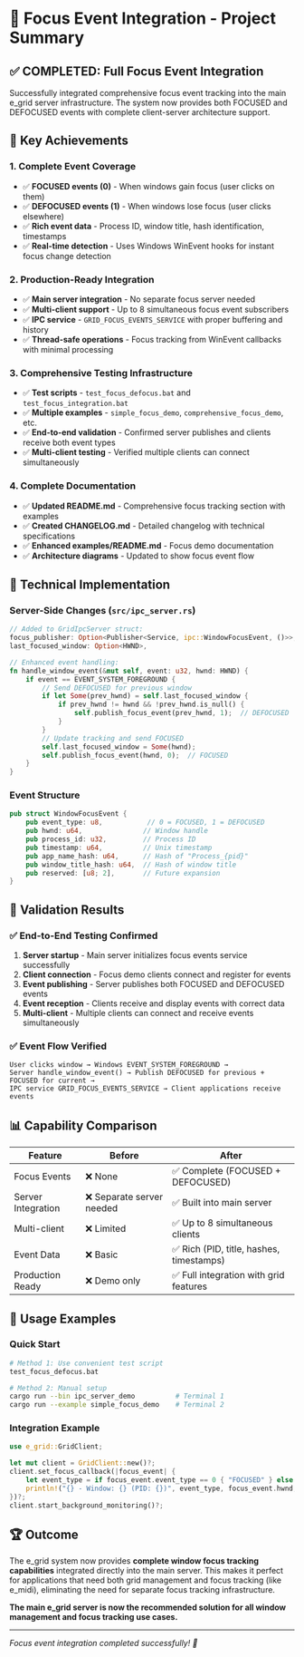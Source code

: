 # 🎯 Focus Event Integration - Project Summary

## ✅ **COMPLETED: Full Focus Event Integration**

Successfully integrated comprehensive focus event tracking into the main e_grid server infrastructure. The system now provides both FOCUSED and DEFOCUSED events with complete client-server architecture support.

## 🚀 **Key Achievements**

### 1. **Complete Event Coverage**
- ✅ **FOCUSED events (0)** - When windows gain focus (user clicks on them)
- ✅ **DEFOCUSED events (1)** - When windows lose focus (user clicks elsewhere)
- ✅ **Rich event data** - Process ID, window title, hash identification, timestamps
- ✅ **Real-time detection** - Uses Windows WinEvent hooks for instant focus change detection

### 2. **Production-Ready Integration** 
- ✅ **Main server integration** - No separate focus server needed
- ✅ **Multi-client support** - Up to 8 simultaneous focus event subscribers
- ✅ **IPC service** - `GRID_FOCUS_EVENTS_SERVICE` with proper buffering and history
- ✅ **Thread-safe operations** - Focus tracking from WinEvent callbacks with minimal processing

### 3. **Comprehensive Testing Infrastructure**
- ✅ **Test scripts** - `test_focus_defocus.bat` and `test_focus_integration.bat`
- ✅ **Multiple examples** - `simple_focus_demo`, `comprehensive_focus_demo`, etc.
- ✅ **End-to-end validation** - Confirmed server publishes and clients receive both event types
- ✅ **Multi-client testing** - Verified multiple clients can connect simultaneously

### 4. **Complete Documentation**
- ✅ **Updated README.md** - Comprehensive focus tracking section with examples
- ✅ **Created CHANGELOG.md** - Detailed changelog with technical specifications
- ✅ **Enhanced examples/README.md** - Focus demo documentation
- ✅ **Architecture diagrams** - Updated to show focus event flow

## 🔧 **Technical Implementation**

### Server-Side Changes (`src/ipc_server.rs`)
```rust
// Added to GridIpcServer struct:
focus_publisher: Option<Publisher<Service, ipc::WindowFocusEvent, ()>>,
last_focused_window: Option<HWND>,

// Enhanced event handling:
fn handle_window_event(&mut self, event: u32, hwnd: HWND) {
    if event == EVENT_SYSTEM_FOREGROUND {
        // Send DEFOCUSED for previous window
        if let Some(prev_hwnd) = self.last_focused_window {
            if prev_hwnd != hwnd && !prev_hwnd.is_null() {
                self.publish_focus_event(prev_hwnd, 1);  // DEFOCUSED
            }
        }
        // Update tracking and send FOCUSED
        self.last_focused_window = Some(hwnd);
        self.publish_focus_event(hwnd, 0);  // FOCUSED
    }
}
```

### Event Structure
```rust
pub struct WindowFocusEvent {
    pub event_type: u8,           // 0 = FOCUSED, 1 = DEFOCUSED
    pub hwnd: u64,               // Window handle
    pub process_id: u32,         // Process ID
    pub timestamp: u64,          // Unix timestamp
    pub app_name_hash: u64,      // Hash of "Process_{pid}"
    pub window_title_hash: u64,  // Hash of window title
    pub reserved: [u8; 2],       // Future expansion
}
```

## 🧪 **Validation Results**

### ✅ **End-to-End Testing Confirmed**
1. **Server startup** - Main server initializes focus events service successfully
2. **Client connection** - Focus demo clients connect and register for events
3. **Event publishing** - Server publishes both FOCUSED and DEFOCUSED events
4. **Event reception** - Clients receive and display events with correct data
5. **Multi-client** - Multiple clients can connect and receive events simultaneously

### ✅ **Event Flow Verified**
```
User clicks window → Windows EVENT_SYSTEM_FOREGROUND → 
Server handle_window_event() → Publish DEFOCUSED for previous + FOCUSED for current →
IPC service GRID_FOCUS_EVENTS_SERVICE → Client applications receive events
```

## 📊 **Capability Comparison**

| Feature | Before | After |
|---------|--------|-------|
| Focus Events | ❌ None | ✅ Complete (FOCUSED + DEFOCUSED) |
| Server Integration | ❌ Separate server needed | ✅ Built into main server |
| Multi-client | ❌ Limited | ✅ Up to 8 simultaneous clients |
| Event Data | ❌ Basic | ✅ Rich (PID, title, hashes, timestamps) |
| Production Ready | ❌ Demo only | ✅ Full integration with grid features |

## 🎯 **Usage Examples**

### Quick Start
```bash
# Method 1: Use convenient test script
test_focus_defocus.bat

# Method 2: Manual setup
cargo run --bin ipc_server_demo          # Terminal 1
cargo run --example simple_focus_demo    # Terminal 2
```

### Integration Example
```rust
use e_grid::GridClient;

let mut client = GridClient::new()?;
client.set_focus_callback(|focus_event| {
    let event_type = if focus_event.event_type == 0 { "FOCUSED" } else { "DEFOCUSED" };
    println!("{} - Window: {} (PID: {})", event_type, focus_event.hwnd, focus_event.process_id);
})?;
client.start_background_monitoring()?;
```

## 🏆 **Outcome**

The e_grid system now provides **complete window focus tracking capabilities** integrated directly into the main server. This makes it perfect for applications that need both grid management and focus tracking (like e_midi), eliminating the need for separate focus tracking infrastructure.

**The main e_grid server is now the recommended solution for all window management and focus tracking use cases.**

---
*Focus event integration completed successfully! 🎉*
